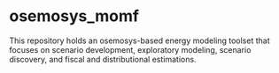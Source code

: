 # osemosys_momf
This repository holds an osemosys-based energy modeling toolset that focuses on scenario development, exploratory modeling, scenario discovery, and fiscal and distributional estimations.
